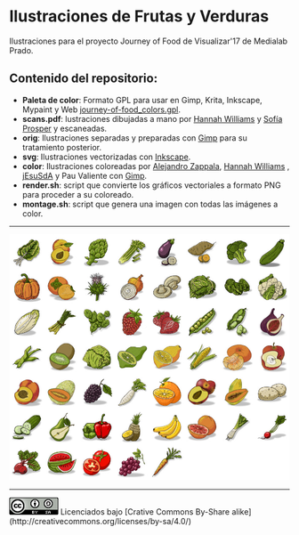 # Ilustraciones de Frutas y Verduras

Ilustraciones para el proyecto Journey of Food de Visualizar'17 de Medialab Prado.

## Contenido del repositorio:

- **Paleta de color**: Formato GPL para usar en Gimp, Krita, Inkscape, Mypaint y Web [journey-of-food_colors.gpl](journey-of-food_colors.gpl).
- **scans.pdf**: lustraciones dibujadas a mano por [Hannah Williams](http://WWW.hannawilliams.co.za) y [Sofía Prosper](http://www.sofipros.com) y escaneadas.
- **orig**: Ilustraciones separadas y preparadas con [Gimp](http://www.gimp.org) para su tratamiento posterior.
- **svg**: Ilustraciones vectorizadas con [Inkscape](http://www.inkscape.org).
- **color**: Ilustraciones coloreadas por [Alejandro Zappala](http://www.alejandrozappala.com), [Hannah Williams](http://WWW.hannawilliams.co.za) , [jEsuSdA](http://www.jesusda.com) y Pau Valiente con [Gimp](http://www.gimp.org).
- **render.sh**: script que convierte los gráficos vectoriales a formato PNG para proceder a su coloreado.
- **montage.sh**: script que genera una imagen con todas las imágenes a color.
---

![Frutas y Verduras](montaje.jpg)


---
<img src="cc.png" alt="Crative Commons By-Share alike" />
Licenciados bajo [Crative Commons By-Share alike](http://creativecommons.org/licenses/by-sa/4.0/)